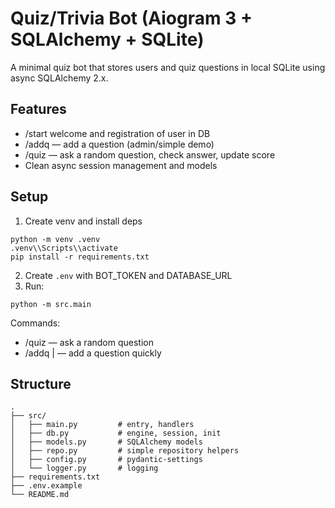 # Quiz/Trivia Bot (Aiogram 3 + SQLAlchemy + SQLite)

A minimal quiz bot that stores users and quiz questions in local SQLite using async SQLAlchemy 2.x.

## Features
- /start welcome and registration of user in DB
- /addq — add a question (admin/simple demo)
- /quiz — ask a random question, check answer, update score
- Clean async session management and models

## Setup
1) Create venv and install deps
```
python -m venv .venv
.venv\\Scripts\\activate
pip install -r requirements.txt
```
2) Create `.env` with BOT_TOKEN and DATABASE_URL
3) Run:
```
python -m src.main
```

Commands:
- /quiz — ask a random question
- /addq <question> | <answer> — add a question quickly

## Structure
```
.
├── src/
│   ├── main.py         # entry, handlers
│   ├── db.py           # engine, session, init
│   ├── models.py       # SQLAlchemy models
│   ├── repo.py         # simple repository helpers
│   ├── config.py       # pydantic-settings
│   └── logger.py       # logging
├── requirements.txt
├── .env.example
└── README.md
```